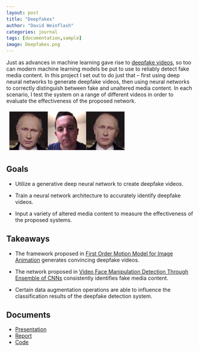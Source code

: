 ```yaml
---
layout: post
title: "Deepfakes"
author: "David Weinflash"
categories: journal
tags: [documentation,sample]
image: Deepfakes.png
---
```


Just as advances in machine learning gave rise to [deepfake videos](https://en.wikipedia.org/wiki/Deepfake), so too can modern machine 
learning models be put to use to reliably detect fake media content. In this project I set out to do just that – first using deep neural networks
to generate deepfake videos, then using neural networks to correctly distinguish between fake and unaltered media content. In each scenario, I
test the system on a range of different videos in order to evaluate the effectiveness of the proposed network.

<img src="/assets/img/Deepfake.gif" alt="Deepfake Videos">

## Goals

* Utilize a generative deep neural network to create deepfake videos.

* Train a neural network architecture to accurately identify deepfake videos.

* Input a variety of altered media content to measure the effectiveness of the proposed systems.

## Takeaways

* The framework proposed in [First Order Motion Model for Image Animation](https://arxiv.org/abs/2003.00196) generates convincing deepfake videos.

* The network proposed in [Video Face Manipulation Detection Through Ensemble of CNNs](https://arxiv.org/abs/2004.07676) consistently identifies fake media content.

* Certain data augmentation operations are able to influence the classification results of the deepfake detection system.

## Documents

* [Presentation](/assets/pdf/Deepfake_Presentation.pdf)
* [Report](/assets/pdf/Deepfake_Report.pdf)
* [Code](https://github.com/dweinflash/Deepfakes)
